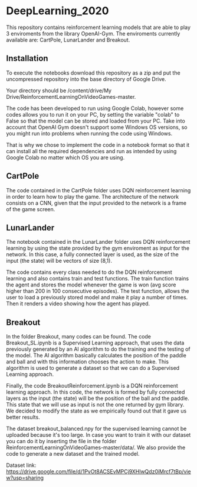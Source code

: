 # DeepLearning_2020
This repository contains reinforcement learning models that are able to play 3 enviroments from the library OpenAI-Gym. The enviroments currently available are: CartPole, LunarLander and Breakout.

## Installation
To execute the notebooks download this repository as a zip and put the uncompressed repository into the base directory of Google Drive.

Your directory should be /content/drive/My Drive/ReinforcementLearningOnVideoGames-master.

The code has been developed to run using Google Colab, however some codes allows you to run it on your PC, by setting the variable "colab" to False so that the model can be stored and loaded from your PC. Take into account that OpenAI Gym doesn't support some Windows OS versions, so you might run into problems when running the code using Windows.

That is why we chose to implement the code in a notebook format so that it can install all the required dependencies and run as intended by using Google Colab no matter which OS you are using.


## CartPole
The code contained in the CartPole folder uses DQN reinforcement learning in order to learn how to play the game. The architecture of the network consists on a CNN, given that the input provided to the network is a frame of the game screen.


## LunarLander
The notebook contained in the LunarLander folder uses DQN reinforcement learning by using the state provided by the gym enviroment as input for the network. In this case, a fully connected layer is used, as the size of the input (the state) will be vectors of size (8,1).

The code contains every class needed to do the DQN reinforcement learning and also contains train and test functions. The train function trains the agent and stores the model whenever the game is won (avg score higher than 200 in 100 consecutive episodes). The test function, allows the user to load a previously stored model and make it play a number of times. Then it renders a video showing how the agent has played.

## Breakout
In the folder Breakout, many codes can be found. The code Breakout_SL.ipynb is a Supervised Learning approach, that uses the data previously generated by an AI algorithm to do the training and the testing of the model. The AI algorithm basically calculates the position of the paddle and ball and with this information chooses the action to make. This algorithm is used to generate a dataset so that we can do a Supervised Learning approach.

Finally, the code BreakoutReinforcement.ipynb is a DQN reinforcement learning approach. In this code, the network is formed by fully connected layers as the input (the state) will be the position of the ball and the paddle. This state that we will use as input is not the one returned by gym library. We decided to modify the state as we empirically found out that it gave us better results.

The dataset breakout_balanced.npy for the supervised learning cannot be uploaded because it's too large. In case you want to train it with our dataset you can do it by inserting the file in the folder ReinforcementLearningOnVideoGames-master/data/. We also provide the code to generate a new dataset and the trained model.

Dataset link: https://drive.google.com/file/d/1PvOt8ACSEvMPCj9XHlwQdz0iMrcf7tBp/view?usp=sharing

